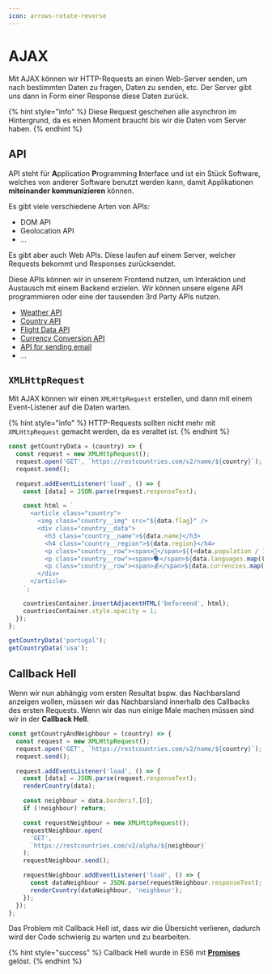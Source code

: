 ```yaml
---
icon: arrows-rotate-reverse
---
```


# AJAX

Mit AJAX können wir HTTP-Requests an einen Web-Server senden, um nach bestimmten Daten zu fragen, Daten zu senden, etc. Der Server gibt uns dann in Form einer Response diese Daten zurück.

{% hint style="info" %}
Diese Request geschehen alle asynchron im Hintergrund, da es einen Moment braucht bis wir die Daten vom Server haben.
{% endhint %}

## API

API steht für **A**pplication **P**rogramming **I**nterface und ist ein Stück Software, welches von anderer Software benutzt werden kann, damit Applikationen **miteinander kommunizieren** können.

Es gibt viele verschiedene Arten von APIs:

* DOM API
* Geolocation API
* ...

Es gibt aber auch Web APIs. Diese laufen auf einem Server, welcher Requests bekommt und Responses zurücksendet.&#x20;

Diese APIs können wir in unserem Frontend nutzen, um Interaktion und Austausch mit einem Backend erzielen. Wir können unsere eigene API programmieren oder eine der tausenden 3rd Party APIs nutzen.&#x20;

* [Weather API](https://openweathermap.org/api)
* [Country API](https://restcountries.com/)
* [Flight Data API](https://aviationstack.com/)
* [Currency Conversion API](https://fixer.io/)
* [API for sending email](https://sendgrid.com/en-us/solutions/email-api)
* ...

## `XMLHttpRequest`

Mit AJAX können wir einen `XMLHttpRequest` erstellen, und dann mit einem Event-Listener auf die Daten warten.&#x20;

{% hint style="info" %}
HTTP-Requests sollten nicht mehr mit `XMLHttpRequest` gemacht werden, da es veraltet ist.
{% endhint %}

```javascript
const getCountryData = (country) => {
  const request = new XMLHttpRequest();
  request.open('GET', `https://restcountries.com/v2/name/${country}`);
  request.send();

  request.addEventListener('load', () => {
    const [data] = JSON.parse(request.responseText);

    const html = `
      <article class="country">
        <img class="country__img" src="${data.flag}" />
        <div class="country__data">
          <h3 class="country__name">${data.name}</h3>
          <h4 class="country__region">${data.region}</h4>
          <p class="country__row"><span>👫</span>${(+data.population / 1000000).toFixed(1)} million people</p>
          <p class="country__row"><span>🗣️</span>${data.languages.map((lang) => lang.name).join(', ')}</p>
          <p class="country__row"><span>💰</span>${data.currencies.map((curr) => curr.name).join(', ')}</p>
        </div>
      </article>
    `;

    countriesContainer.insertAdjacentHTML('beforeend', html);
    countriesContainer.style.opacity = 1;
  });
};

getCountryData('portugal');
getCountryData('usa');

```

## Callback Hell

Wenn wir nun abhängig vom ersten Resultat bspw. das Nachbarsland anzeigen wollen, müssen wir das Nachbarsland innerhalb des Callbacks des ersten Requests. Wenn wir das nun einige Male machen müssen sind wir in der **Callback Hell**.

```javascript
const getCountryAndNeighbour = (country) => {
  const request = new XMLHttpRequest();
  request.open('GET', `https://restcountries.com/v2/name/${country}`);
  request.send();

  request.addEventListener('load', () => {
    const [data] = JSON.parse(request.responseText);
    renderCountry(data);

    const neighbour = data.borders?.[0];
    if (!neighbour) return;

    const requestNeighbour = new XMLHttpRequest();
    requestNeighbour.open(
      'GET',
      `https://restcountries.com/v2/alpha/${neighbour}`
    );
    requestNeighbour.send();

    requestNeighbour.addEventListener('load', () => {
      const dataNeighbour = JSON.parse(requestNeighbour.responseText);
      renderCountry(dataNeighbour, 'neighbour');
    });
  });
};
```

Das Problem mit Callback Hell ist, dass wir die Übersicht verlieren, dadurch wird der Code schwierig zu warten und zu bearbeiten.

{% hint style="success" %}
Callback Hell wurde in ES6 mit [**Promises**](promises.md) gelöst.
{% endhint %}
